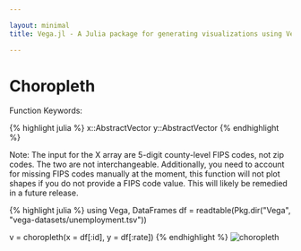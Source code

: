```yaml
---

layout: minimal
title: Vega.jl - A Julia package for generating visualizations using Vega

---
```


# Choropleth

Function Keywords:

{% highlight julia %}
x::AbstractVector
y::AbstractVector
{% endhighlight %}

Note: The input for the X array are 5-digit county-level FIPS codes, not zip codes. The two are not interchangeable. Additionally, you need to account for missing FIPS codes manually at the moment, this function will not plot shapes if you do not provide a FIPS code value. This will likely be remedied in a future release.

{% highlight julia %}
using Vega, DataFrames
df = readtable(Pkg.dir("Vega", "vega-datasets/unemployment.tsv"))

v = choropleth(x = df[:id], y = df[:rate])
{% endhighlight %}
<img src ="http://johnmyleswhite.github.io/Vega.jl/images/choropleth.png" alt = "choropleth">
